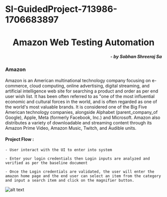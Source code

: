 # SI-GuidedProject-713986-1706683897




<h1 align="center"> Amazon Web Testing Automation </h1>
<h5 align="right">- by Sobhan Shreeraj Sa </h5>



<h3>Amazon</h3>

Amazon is an American multinational technology company focusing on e-commerce, cloud computing, online advertising, digital streaming, and artificial intelligence web site for searching a product and order as per end user wish list. It has been often referred to as "one of the most influential economic and cultural forces in the world, and is often regarded as one of the world's most valuable brands. It is considered one of the Big Five  American technology companies, alongside Alphabet (parent_company_of Google), Apple, Meta (formerly Facebook, Inc.) and Microsoft. Amazon also distributes a variety of downloadable and streaming content through its Amazon Prime Video, Amazon Music, Twitch, and Audible units.


<h4>Project Flow :</h4>

    - User interact with the UI to enter into system

    - Enter your login credentials then Login inputs are analyzed and verified as per the baseline document

    - Once the Login credentials are validated, the user will enter the amazon home page and the end user can select an item from the category and input a search item and click on the magnifier button.


![alt text]()
